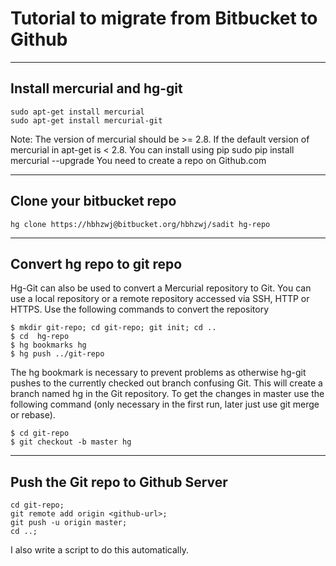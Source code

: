 # Tutorial to migrate from Bitbucket to Github

----
## Install mercurial and hg-git
> 
    sudo apt-get install mercurial 
    sudo apt-get install mercurial-git

Note: The version of mercurial should be >= 2.8. 
If the default version of mercurial in apt-get is < 2.8. You can install using pip
sudo pip install mercurial --upgrade
You need to create a repo on Github.com

----
## Clone your bitbucket repo
>
    hg clone https://hbhzwj@bitbucket.org/hbhzwj/sadit hg-repo

----
## Convert hg repo to git repo

Hg-Git can also be used to convert a Mercurial repository to Git. You can use a local repository or a remote repository accessed via SSH, HTTP or HTTPS. Use the following commands to convert the repository
> 
    $ mkdir git-repo; cd git-repo; git init; cd ..
    $ cd  hg-repo
    $ hg bookmarks hg
    $ hg push ../git-repo

The hg bookmark is necessary to prevent problems as otherwise hg-git pushes to the currently checked out branch confusing Git. This will create a branch named hg in the Git repository. To get the changes in master use the following command (only necessary in the first run, later just use git merge or rebase).
> 
    $ cd git-repo
    $ git checkout -b master hg

----
## Push the Git repo to Github Server
>
    cd git-repo; 
    git remote add origin <github-url>; 
    git push -u origin master; 
    cd ..;


I also write a script to do this automatically. 

